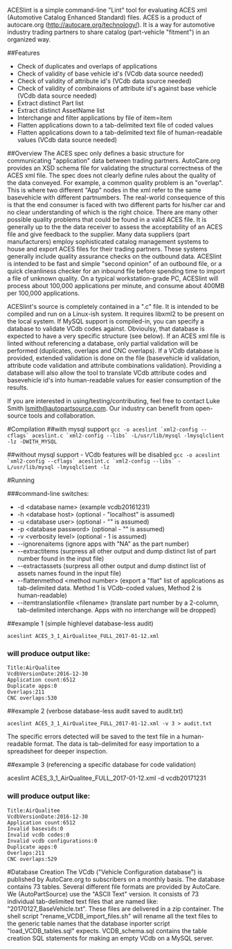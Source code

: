 ACESlint is a simple command-line "Lint" tool for evaluating ACES xml (Automotive Catalog Enhanced Standard) files.
ACES is a product of autocare.org (http://autocare.org/technology/). It is a way for automotive industry trading partners to 
share catalog (part-vehicle "fitment") in an organized way.

##Features
* Check of duplicates and overlaps of applications
* Check of validity of base vehicle id's (VCdb data source needed)
* Check of validity of attribute id's (VCdb data source needed)
* Check of validity of combinaions of attribute id's against base vehicle (VCdb data source needed)
* Extract distinct Part list
* Extract distinct AssetName list
* Interchange and filter applications by file of item=item
* Flatten applications down to a tab-delimited text file of coded values
* Flatten applications down to a tab-delimited text file of human-readable values (VCdb data source needed)


##Overview
 The ACES spec only defines a basic structure for communicating "application" data between trading partners. AutoCare.org
provides an XSD schema file for validating the structural correctness of the ACES xml file. The spec does not clearly define
rules about the quality of the data conveyed. For example, a common quality problem is an "overlap".
This is where two different "App" nodes in the xml refer to the same basevehicle with different partnumbers. The real-world
consequence of this is that the end consumer is faced with two different parts for his/her car and no clear understanding 
of which is the right choice. There are many other possible quality problems that could be found in a valid ACES file. It is
generally up to the the data receiver to assess the acceptability of an ACES file and give feedback to the supplier. Many 
data suppliers (part manufacturers) employ sophisticated catalog management systems to house and export ACES files for their
trading partners. These systems generally include quality assurance checks on the outbound data. ACESlint is intended to be
fast and simple "second opinion" of an outbound file, or a quick cleanliness checker for an inbound file before spending time
to import a file of unknown quality. On a typical workstation-grade PC, ACESlint will process about 100,000 applications
per minute, and consume about 400MB per 100,000 applications.

 ACESlint's source is completely contained in a ".c" file. It is intended to be compiled and run on a Linux-ish system. 
It requires libxml2 to be present on the local system. If MySQL support is compiled-in, you can specify a database to validate 
VCdb codes against. Obvioulsy, that database is expected to have a very specific structure (see below). If an ACES xml file is 
linted without referencing a database, only partial validation will be performed (duplicates, overlaps and CNC overlaps). 
If a VCdb database is provided, extended validation is done on the file (basevehicle id validation, attribute code validation 
and attribute combinations validation). Providing a database will also allow the tool to translate VCdb attribute codes and 
basevehicle id's into human-readable values for easier consumption of the results.

If you are interested in using/testing/contributing, feel free to contact Luke Smith lsmith@autopartsource.com. Our industry
can benefit from open-source tools and collaboration. 


#Compilation
##with mysql support
``gcc -o aceslint `xml2-config --cflags` aceslint.c `xml2-config --libs` -L/usr/lib/mysql -lmysqlclient -lz -DWITH_MYSQL``


##without mysql support - VCdb features will be disabled
``gcc -o aceslint `xml2-config --cflags` aceslint.c `xml2-config --libs` -L/usr/lib/mysql -lmysqlclient -lz``


#Running

###command-line switches:
* -d &lt;database name&gt; (example vcdb20161231)
* -h &lt;database host&gt; (optional - "localhost" is assumed)
* -u &lt;database user&gt; (optional - "" is assumed)
* -p &lt;database password&gt; (optional - "" is assumed)
* -v &lt;verbosity level&gt; (optional - 1 is assumed)
* --ignorenaitems (ignore apps with "NA" as the part number)
* --extractitems (surpress all other output and dump distinct list of part number found in the input file)
* --extractassets (surpress all other output and dump distinct list of assets names found in the input file)
* --flattenmethod &lt;method number&gt; (export a "flat" list of applications as tab-delimited data. Method 1 is VCdb-coded values, Method 2 is human-readable)
* --itemtranslationfile &lt;filename&gt; (translate part number by a 2-column, tab-delimited interchange. Apps with no interchange will be dropped)


##example 1 (simple highlevel database-less audit)

``aceslint ACES_3_1_AirQualitee_FULL_2017-01-12.xml``

### will produce output like:
``Title:AirQualitee``<br/>
``VcdbVersionDate:2016-12-30``<br/>
``Application count:6512``<br/>
``Duplicate apps:0``<br/>
``Overlaps:211``<br/>
``CNC overlaps:530``<br/>


##example 2 (verbose database-less audit saved to audit.txt)

``aceslint ACES_3_1_AirQualitee_FULL_2017-01-12.xml -v 3 > audit.txt``

The specific errors detected will be saved to the text file in a human-readable format. The data is tab-delimited 
for easy importation to a spreadsheet for deeper inspection.


##example 3 (referencing a specific database for code validation)

aceslint ACES_3_1_AirQualitee_FULL_2017-01-12.xml -d vcdb20171231

### will produce output like:
``Title:AirQualitee``<br/>
``VcdbVersionDate:2016-12-30``<br/>
``Application count:6512``<br/>
``Invalid basevids:0``<br/>
``Invalid vcdb codes:0``<br/>
``Invalid vcdb configurations:0``<br/>
``Duplicate apps:0``<br/>
``Overlaps:211``<br/>
``CNC overlaps:529``<br/>



#Database Creation
The VCdb ("Vehicle Configuration database") is published by AutoCare.org to subscribers on a monthly basis. The database contains 73 tables. Several 
different file formats are provided by AutoCare. We (AutoPartSource) use the "ASCII Text" version. It consists of 73 individual tab-delimited text files
that are named like: "20170127_BaseVehicle.txt". These files are delivered in a zip container. The shell script "rename_VCDB_import_files.sh" will 
rename all the text files to the generic table names that the database inporter script "load_VCDB_tables.sql" expects. VCDB_schema.sql contains the 
table creation SQL statements for making an empty VCdb on a MySQL server. 










